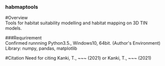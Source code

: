 ### habmaptools

#Overview  
Tools for habitat suitability modelling and habitat mapping on 3D TIN models.


###Requrirement  
Confirmed runnning Python3.5., Windows10, 64bit. (Author's Environment)
Library: numpy, pandas, matplotlib



#Citation
Need for citing 
Kanki, T., ~~~ (2021)
or
Kanki, T., ~~~ (2021)
